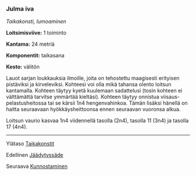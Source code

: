 ### Julma iva

*Taikakonsti, lumoaminen*

**Loitsimisviive:** 1 toiminto

**Kantama:** 24 metriä

**Komponentit:** taikasana

**Kesto:** välitön

Lauot sarjan loukkauksia ilmoille, joita on tehostettu maagisesti erityisen pistäviksi ja kirveleviksi. Kohteesi voi olla mikä tahansa olento loitsun kantamalla. Kohteen täytyy kyetä kuulemaan sadattelusi (tosin kohteen ei välttämättä tarvitse ymmärtää kieltäsi). Kohteen täytyy onnistua viisaus-pelastusheitossa tai se kärsii 1n4 hengenvahinkoa. Tämän lisäksi hänellä on haitta seuraavaan hyökkäysheittoonsa ennen seuraavan vuoronsa alkua.

Loitsun vaurio kasvaa 1n4 viidennellä tasolla (2n4), tasolla 11 (3n4) ja tasolla 17 (4n4).

----

Ylätaso [Taikakonstit](0.piirin_taikakonstit.md)

Edellinen [Jäädytyssäde](Jäädytyssäde.md)

Seuraava [Kunnostaminen](Kunnostaminen.md)